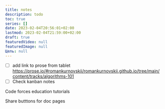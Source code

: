 ```yaml
---
title: notes
description: todo
toc: true
series: []
date: 2023-02-04T20:56:01+02:00
lastmod: 2023-02-04T21:59:00+02:00
draft: true
featuredVideo: null
featuredImage: null
Цель: null
---
```


- [ ] add link to prose from tablet https://prose.io/#romankurnovskii/romankurnovskii.github.io/tree/main/content/tracks/algorithms-101
- [ ] Check kanban notes

Code forces education tutorials 

Share butttons for doc pages

